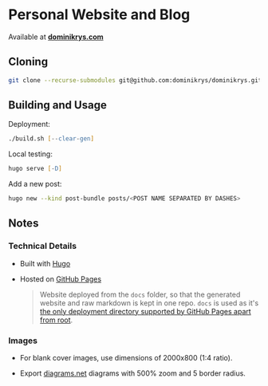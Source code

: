 # Personal Website and Blog

Available at **[dominikrys.com](https://dominikrys.com/)**

## Cloning

```zsh
git clone --recurse-submodules git@github.com:dominikrys/dominikrys.github.io.git
```

## Building and Usage

Deployment:

```zsh
./build.sh [--clear-gen]
```

Local testing:

```zsh
hugo serve [-D]
```

Add a new post:

```zsh
hugo new --kind post-bundle posts/<POST NAME SEPARATED BY DASHES>
```

## Notes

### Technical Details

- Built with [Hugo](https://gohugo.io/)

- Hosted on [GitHub Pages](https://pages.github.com/)

  > Website deployed from the `docs` folder, so that the generated website and raw markdown is kept in one repo. `docs` is used as it's [the only deployment directory supported by GitHub Pages apart from root](https://docs.github.com/en/github/working-with-github-pages/configuring-a-publishing-source-for-your-github-pages-site).

### Images

- For blank cover images, use dimensions of 2000x800 (1:4 ratio).

- Export [diagrams.net](https://app.diagrams.net/) diagrams with 500% zoom and 5 border radius.
